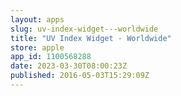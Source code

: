 ```yaml
---
layout: apps
slug: uv-index-widget---worldwide
title: "UV Index Widget - Worldwide"
store: apple
app_id: 1100568288
date: 2023-03-30T08:00:23Z
published: 2016-05-03T15:29:09Z
---
```

